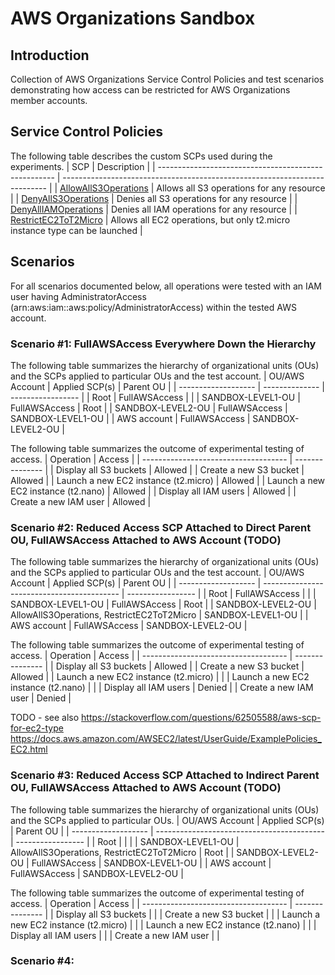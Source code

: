 # AWS Organizations Sandbox

## Introduction
Collection of AWS Organizations Service Control Policies and test scenarios demonstrating how access can be restricted for AWS Organizations member accounts.

## Service Control Policies
The following table describes the custom SCPs used during the experiments.
| SCP                                                  | Description                                                                |
| ---------------------------------------------------- | -------------------------------------------------------------------------- |
| [AllowAllS3Operations](./AllowAllS3Operations.json)  | Allows all S3 operations for any resource                                  |
| [DenyAllS3Operations](./DenyAllS3Operations.json)    | Denies all S3 operations for any resource                                  |
| [DenyAllIAMOperations](./DenyAllIAMOperations.json)  | Denies all IAM operations for any resource                                 |
| [RestrictEC2ToT2Micro](./RestrictEC2ToT2Micro.json)  | Allows all EC2 operations, but only t2.micro instance type can be launched |

## Scenarios
For all scenarios documented below, all operations were tested with an IAM user having AdministratorAccess (arn:aws:iam::aws:policy/AdministratorAccess) within the tested AWS account.

### Scenario #1: FullAWSAccess Everywhere Down the Hierarchy
The following table summarizes the hierarchy of organizational units (OUs) and the SCPs applied to particular OUs and the test account.
| OU/AWS Account      | Applied SCP(s) | Parent OU         |
| ------------------- | -------------- | ----------------- |
| Root                | FullAWSAccess  |                   |
| SANDBOX-LEVEL1-OU   | FullAWSAccess  | Root              |
| SANDBOX-LEVEL2-OU   | FullAWSAccess  | SANDBOX-LEVEL1-OU |
| AWS account         | FullAWSAccess  | SANDBOX-LEVEL2-OU |

The following table summarizes the outcome of experimental testing of access.
| Operation                            | Access          |
| ------------------------------------ | --------------- |
| Display all S3 buckets               | Allowed         |
| Create a new S3 bucket               | Allowed         |
| Launch a new EC2 instance (t2.micro) | Allowed         |
| Launch a new EC2 instance (t2.nano)  | Allowed         |
| Display all IAM users                | Allowed         |
| Create a new IAM user                | Allowed         |

### Scenario #2: Reduced Access SCP Attached to Direct Parent OU, FullAWSAccess Attached to AWS Account (TODO)
The following table summarizes the hierarchy of organizational units (OUs) and the SCPs applied to particular OUs and the test account.
| OU/AWS Account      | Applied SCP(s)                             | Parent OU         |
| ------------------- | ------------------------------------------ | ----------------- |
| Root                | FullAWSAccess                              |                   |
| SANDBOX-LEVEL1-OU   | FullAWSAccess                              | Root              |
| SANDBOX-LEVEL2-OU   | AllowAllS3Operations, RestrictEC2ToT2Micro | SANDBOX-LEVEL1-OU |
| AWS account         | FullAWSAccess                              | SANDBOX-LEVEL2-OU |

The following table summarizes the outcome of experimental testing of access.
| Operation                            | Access          |
| ------------------------------------ | --------------- |
| Display all S3 buckets               | Allowed         |
| Create a new S3 bucket               | Allowed         |
| Launch a new EC2 instance (t2.micro) |                 |
| Launch a new EC2 instance (t2.nano)  |                 |
| Display all IAM users                | Denied          |
| Create a new IAM user                | Denied          |

TODO - see also
https://stackoverflow.com/questions/62505588/aws-scp-for-ec2-type
https://docs.aws.amazon.com/AWSEC2/latest/UserGuide/ExamplePolicies_EC2.html

### Scenario #3: Reduced Access SCP Attached to Indirect Parent OU, FullAWSAccess Attached to AWS Account (TODO)
The following table summarizes the hierarchy of organizational units (OUs) and the SCPs applied to particular OUs.
| OU/AWS Account      | Applied SCP(s)                             | Parent OU         |
| ------------------- | ------------------------------------------ | ----------------- |
| Root                |                                            |                   |
| SANDBOX-LEVEL1-OU   | AllowAllS3Operations, RestrictEC2ToT2Micro | Root              |
| SANDBOX-LEVEL2-OU   | FullAWSAccess                              | SANDBOX-LEVEL1-OU |
| AWS account         | FullAWSAccess                              | SANDBOX-LEVEL2-OU |

The following table summarizes the outcome of experimental testing of access.
| Operation                            | Access          |
| ------------------------------------ | --------------- |
| Display all S3 buckets               |                 |
| Create a new S3 bucket               |                 |
| Launch a new EC2 instance (t2.micro) |                 |
| Launch a new EC2 instance (t2.nano)  |                 |
| Display all IAM users                |                 |
| Create a new IAM user                |                 |

### Scenario #4: 
